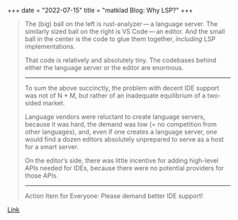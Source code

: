 +++
date = "2022-07-15"
title = "matklad Blog: Why LSP?"
+++

> The (big) ball on the left is rust-analyzer — a language server. The similarly sized ball on the
> right is VS Code — an editor. And the small ball in the center is the code to glue them together,
> *including* LSP implementations.
>
> That code is relatively and absolutely tiny. The codebases behind either the language server or
> the editor are enormous.
>
> ---
>
> To sum the above succinctly, the problem with decent IDE support was not of N * M, but rather of
> an inadequate equilibrium of a two-sided market.
>
> Language vendors were reluctant to create language servers, because it was hard, the demand was
> low (= no competition from other languages), and, even if one creates a language server, one would
> find a dozen editors absolutely unprepared to serve as a host for a smart server.
>
> On the editor’s side, there was little incentive for adding high-level APIs needed for IDEs,
> because there were no potential providers for those APIs.
>
> ---
>
> Action Item for Everyone: Please demand better IDE support!

[Link](https://matklad.github.io/2022/04/25/why-lsp.html)
